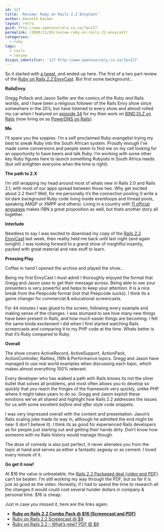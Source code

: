 ```yaml
---
id: 127
title: 'Review: Ruby on Rails 2.2 EnvyCast'
author: Kenneth Kalmer
layout: retro
guid: http://www.opensourcery.co.za/?p=127
permalink: /2008/11/05/review-ruby-on-rails-22-envycast/
categories:
  - ruby
tags:
  - rails
  - review
disqus_identifier: '127 http://www.opensourcery.co.za/?p=127'
---
```


So it started with [a tweet][1], and ended up here. The first of a two part review of the [Ruby on Rails 2.2 EnvyCast][2]. But first some background&#8230;

**RailsEnvy**

Gregg Pollack and Jason Seifer are the comics of the Ruby *and* Rails worlds, and I have been a religious follower of the Rails Envy show since somewhere in the 20&#8217;s, but have listened to every show and almost rolled my car when I featured on [episode 34][3] for my then work on [BIND DLZ on Rails][4] (now living on as [PowerDNS on Rails][5]).

**Me**

I&#8217;ll spare you the soppies. I&#8217;m a self proclaimed Ruby evangelist trying my best to sneak Ruby into the South African system. Proudly enough I&#8217;ve made some conversions and people seem to find me on my cell looking for an opportunity to have beers and talk Ruby. I&#8217;m working with some other key Ruby figures here to launch something Rubyists in South Africa needs (but will enlighten everyone when the time is right).

**The path to 2.X**

I&#8217;m still wrapping my head around most of whats new in Rails 2.0 and Rails 2.1, with most of our apps spread between those two. Why get excited about 2.2 then? Well, for me personally it&#8217;s the connection pooling (I write a lot dark background Ruby code living inside eventloops and thread pools, speaking AMQP or XMPP and others). Living in a country with [11 official anguages][6] makes I18N a great proposition as well, but thats another story all together.

**Interlude**

Needless to say I was excited to download my copy of the [Rails 2.2 EnvyCast][2] last week, then reality held me back until last night (and again tonight). I was looking forward to a grand show of insightful insanity, packed with great material and new stuff to learn.

**Pressing Play**

Coffee in hand I opened the archive and played the show&#8230;

Being my first EnvyCast I must admit I thoroughly enjoyed the format that Gregg and Jason uses to get their message across. Being able to see your presenters is very powerful and helps to keep your attention. It is a nice break from the Peepcode format (not that Peepcode sucks). I think its a game changer for commercial & educational screencasts.

For 44 minutes I was glued to the screen, following every example and making sense of the changes. I was stumped to see how many new things have been present in Rails, and how much easier things are becoming. I felt the same kinda excitement I did when I first started watching Rails screencasts and comparing it to my PHP code at the time. Whats better is that it&#8217;s Ruby compared to Ruby.

**Overall**

The show covers ActiveRecord, ActiveSupport, ActionPack, ActionController, Railties, I18N & Performance topics. Gregg and Jason have managed to use real world examples when discussing each topic, which makes almost everything 100% relevant.

Every developer who has walked a path with Rails knows its not the silver bullet that solves all problems, and most often allows you to develop so quickly that you reach the fringes of the framework very quickly, unlike PHP where it might takes years to do so. Gregg and Jason exploit these emotions we&#8217;ve all shared and highlight how Rails 2.2 addresses the issues for us with some excellent *before and after* style code snippets.

I was very impressed overall with the content and presentation. Jason&#8217;s Rails scaling joke made its way in, although he admitted the end might be near (I don&#8217;t believe it). I think its as good for experienced Rails developers as for people just starting out and getting their hands dirty. Don&#8217;t know how someone with no Rails history would manage though.

The dose of comedy is also just perfect, it never alienates you from the topic at hand and serves as either a fantastic segway or as cement. I loved every minute of it.

**Go get it now!**

At $16 the value is unbeatable, the [Rails 2.2 Packaged deal (video and PDF)][2] can&#8217;t be beaten. I&#8217;m still working my way through the PDF, but so far it is just as good as the video. Honestly, if I had to spend the time to research all the changes it would could cost several hunder dollars in company & personal time. $16 is cheap.

Just in case you missed it, here are the links again:

  * **[Ruby on Rails 2.2 Combo Pack @ $16 (Screencast and PDF)][2]**
  * [Ruby on Rails 2.2 Screencast @ $9][7]
  * [Ruby on Rails 2.2 &#8211; What&#8217;s new? PDF @ $9][8]

 [1]: http://twitter.com/greggpollack/status/981073984
 [2]: http://envycasts.com/products/ruby-on-rails-22-package-deal
 [3]: http://www.railsenvy.com/2008/6/20/rails-envy-podcast-episode-034
 [4]: https://github.com/kennethkalmer/bind-dlz-on-rails
 [5]: https://github.com/kennethkalmer/powerdns-on-rails/
 [6]: http://translate.org.za/
 [7]: http://envycasts.com/products/ruby-on-rails-22-screencast
 [8]: http://envycasts.com/products/ruby-on-rails-22-pdf
